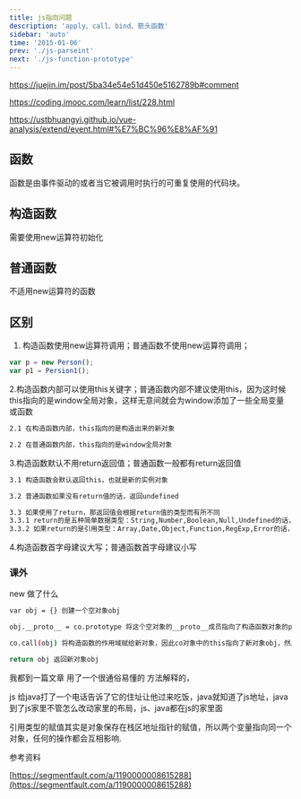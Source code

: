 ```yaml
---
title: js指向问题
description: 'apply、call、bind、箭头函数'
sidebar: 'auto'
time: '2015-01-06'
prev: './js-parseint'
next: './js-function-prototype'
---
```




https://juejin.im/post/5ba34e54e51d450e5162789b#comment


https://coding.imooc.com/learn/list/228.html


https://ustbhuangyi.github.io/vue-analysis/extend/event.html#%E7%BC%96%E8%AF%91







## 函数

函数是由事件驱动的或者当它被调用时执行的可重复使用的代码块。

## 构造函数

需要使用new运算符初始化

## 普通函数

不适用new运算符的函数


## 区别

1. 构造函数使用new运算符调用；普通函数不使用new运算符调用；

``` js
var p = new Person();
var p1 = Persion1();
```

2.构造函数内部可以使用this关键字；普通函数内部不建议使用this，因为这时候this指向的是window全局对象，这样无意间就会为window添加了一些全局变量或函数

``` bash
2.1 在构造函数内部，this指向的是构造出来的新对象

2.2 在普通函数内部，this指向的是window全局对象
```

3.构造函数默认不用return返回值；普通函数一般都有return返回值

``` bash
3.1 构造函数会默认返回this，也就是新的实例对象

3.2 普通函数如果没有return值的话，返回undefined

3.3 如果使用了return，那返回值会根据return值的类型而有所不同
3.3.1 return的是五种简单数据类型：String,Number,Boolean,Null,Undefined的话，构造函数会忽略return的值，依然返回this对象；而普通函数会返回return后面的值
3.3.2 如果return的是引用类型：Array,Date,Object,Function,RegExp,Error的话，构造函数和普通函数都会返回return后面的值
```

4.构造函数首字母建议大写；普通函数首字母建议小写

### 课外

new 做了什么

``` bash
var obj = {} 创建一个空对象obj

obj.__proto__ = co.prototype 将这个空对象的__proto__成员指向了构造函数对象的prototype成员对象，这是最关键的一步，具体细节将在下文描述。

co.call(obj) 将构造函数的作用域赋给新对象，因此co对象中的this指向了新对象obj，然后再调用co函数。

return obj 返回新对象obj
```


我都到一篇文章 用了一个很通俗易懂的 方法解释的，

js 给java打了一个电话告诉了它的住址让他过来吃饭，java就知道了js地址，java到了js家里不管怎么改动家里的布局，js、java都在js的家里面

引用类型的赋值其实是对象保存在栈区地址指针的赋值，所以两个变量指向同一个对象，任何的操作都会互相影响.

参考资料

[https://segmentfault.com/a/1190000008615288](https://segmentfault.com/a/1190000008615288)






















